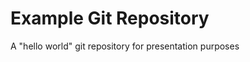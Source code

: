 Example Git Repository
=====================

A "hello world" git repository for presentation purposes
